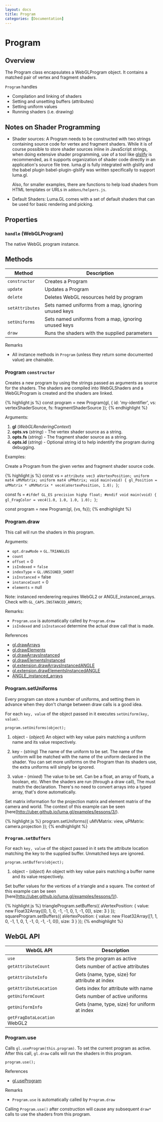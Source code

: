 ```yaml
---
layout: docs
title: Program
categories: [Documentation]
---
```


# Program

## Overview

The Program class encapsulates a WebGLProgram object. It contains a matched
pair of vertex and fragment shaders.

`Program` handles
- Compilation and linking of shaders
- Setting and unsetting buffers (attributes)
- Setting uniform values
- Running shaders (i.e. drawing)

## Notes on Shader Programming

* Shader sources: A Program needs to be constructed with two strings
  containing source code for vertex and fragment shaders.
  While it is of course possible to store shader sources inline in
  JavaScript strings,
  when doing extensive shader programming, use of a tool like
  [glslify](https://github.com/stackgl/glslify)
  is recommended, as it supports organization of shader code
  directly in an application's source file tree.
  luma.gl is fully integrated with glslify and the babel plugin
  babel-plugin-glslify was written specifically to support luma.gl.

  Also, for smaller examples, there are functions to help load shaders
  from HTML templates or URLs in `addons/helpers.js`.

* Default Shaders: Luma.GL comes with a set of default shaders that can
  be used for basic rendering and picking.

## Properties

### `handle` (WebGLProgram)

The native WebGL program instance.


## Methods

| Method         | Description |
| -------------- | ----------- |
| `constructor`  | Creates a Program |
| `update`       | Updates a Program |
| `delete`       | Deletes WebGL resources held by program |
| `setAttributes` | Sets named uniforms from a map, ignoring unused keys |
| `setUniforms`  | Sets named uniforms from a map, ignoring unused keys |
| `draw`         | Runs the shaders with the supplied parameters |

Remarks
* All instance methods in `Program` (unless they return some documented value)
  are chainable.


### Program `constructor`

Creates a new program by using the strings passed as arguments
as source for the shaders. The shaders are compiled into WebGLShaders
and a WebGLProgram is created and the shaders are linked.

{% highlight js %}
	const program = new Program(gl, {
    id: 'my-identifier',
    vs: vertexShaderSource,
    fs: fragmentShaderSource
  });
{% endhighlight %}

Arguments:
1. **gl** (*WebGLRenderingContext*)
2. **opts.vs** (*string*) - The vertex shader source as a string.
3. **opts.fs** (*string*) - The fragment shader source as a string.
4. **opts.id** (*string*) - Optional string id to help indentify the program
   during debugging.

Examples:

Create a Program from the given vertex and fragment shader source code.

{% highlight js %}
const vs = `
  attribute vec3 aVertexPosition;
  uniform mat4 uMVMatrix;
  uniform mat4 uPMatrix;
  void main(void) {
    gl_Position = uPMatrix * uMVMatrix * vec4(aVertexPosition, 1.0);
  }
`;

const fs = `
  #ifdef GL_ES
    precision highp float;
  #endif
  void main(void) {
    gl_FragColor = vec4(1.0, 1.0, 1.0, 1.0);
  }
`;

const program = new Program(gl, {vs, fs});
{% endhighlight %}


### Program.draw

This call will run the shaders in this program.

Arguments:
* `opt.drawMode` = `GL.TRIANGLES`
* `count`
* `offset` = 0
* `isIndexed` = `false`
* `indexType` = `GL.UNSIGNED_SHORT`
* `isInstanced` = false
* `instanceCount` = 0
* `elements` = null

Note: instanced renderering requires WebGL2 or ANGLE_instanced_arrays.
Check with `GL_CAPS.INSTANCED_ARRAYS`;

Remarks:
* `Program.use` is automatically called by `Program.draw`
* `isIndexed` and `isInstanced` determine the actual draw call that is made.

References
* [gl.drawArrays]()
* [gl.drawElements]()
* [gl.drawArraysInstanced]()
* [gl.drawElementsInstanced]()
* [gl.extension.drawArraysInstancedANGLE]()
* [gl.extension.drawElementsInstancedANGLE]()
* [ANGLE_instanced_arrays]()

### Program.setUniforms

Every program can store a number of uniforms, and setting them in advance
when they don't change between draw calls is a good idea.

For each `key, value` of the object passed in it executes `setUniform(key, value)`.

    program.setUniforms(object);


1. object - (*object*) An object with key value pairs matching a
                       uniform name and its value respectively.


1. key - (*string*) The name of the uniform to be set.
                    The name of the uniform will be matched with the name of
                    the uniform declared in the shader. You can set more
                    uniforms on the Program than its shaders use, the extra
                    uniforms will simply be ignored.
2. value - (*mixed*) The value to be set.
                     Can be a float, an array of floats, a boolean, etc.
                     When the shaders are run (through a draw call),
                     The must match the declaration.
                     There's no need to convert arrays into a typed array,
                     that's done automatically.

Set matrix information for the projection matrix and element matrix of the
camera and world.
The context of this example can be seen
[here]http://uber.github.io/luma.gl/examples/lessons/3/).

{% highlight js %}
program.setUniforms({
  uMVMatrix: view,
  uPMatrix: camera.projection
});
{% endhighlight %}


### `Program.setBuffers`

For each `key, value` of the object passed in it sets the attribute
location matching the key to the supplied buffer.
Unmatched keys are ignored.

    program.setBuffers(object);

1. object - (*object*) An object with key value pairs matching
   a buffer name and its value respectively.

Set buffer values for the vertices of a triangle and a square.
The context of this example can be seen
[here]http://uber.github.io/luma.gl/examples/lessons/1/).

{% highlight js %}
triangleProgram.setBuffers({
  aVertexPosition: {
    value: new Float32Array([0, 1, 0, -1, -1, 0, 1, -1, 0]),
    size: 3
  }
});
squareProgram.setBuffers({
  aVertexPosition: {
    value: new Float32Array([1, 1, 0, -1, 1, 0, 1, -1, 0, -1, -1, 0]),
    size: 3
  }
});
{% endhighlight %}


## WebGL API

| WebGL API   | Description |
| -------------- | ----------- |
| `use`          | Sets the program as active |
| `getAttributeCount` | Gets number of active attributes |
| `getAttributeInfo` | Gets {name, type, size} for attribute at index |
| `getAttributeLocation` | Gets index for attribute with name |
| `getUniformCount` | Gets number of active uniforms |
| `getUniformInfo` | Gets {name, type, size} for uniform at index |
| `getFragDataLocation` WebGL2 | |

### Program.use

Calls `gl.useProgram(this.program)`. To set the current program as active.
After this call, `gl.draw` calls will run the shaders in this program.

    program.use();

References
* [gl.useProgram]()

Remarks
* `Program.use` is automatically called by `Program.draw`

Calling `Program.use()` after construction
will cause any subsequent `draw*` calls to use the shaders from this program.
